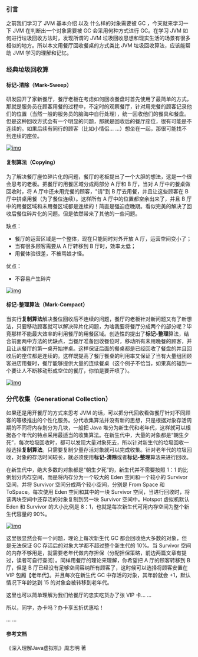 ###  引言

之前我们学习了 JVM 基本介绍 以及 什么样的对象需要被 GC ，今天就来学习一下 JVM 在判断出一个对象需要被 GC 会采用何种方式进行 GC。在学习 JVM 如何进行垃圾回收方法时，发现所谓的 JVM 垃圾回收思想和现实生活的场景有很多相似的地方。所以本文用餐厅回收餐桌的方式类比 JVM 垃圾回收算法，应该能帮助 JVM 学习的理解和记忆。

### 经典垃圾回收算

#### 标记-清除（Mark-Sweep）

研发园开了家新餐厅，餐厅老板在考虑如何回收餐盘时首先使用了最简单的方式，那就是服务员在顾客用餐的过程中，不定时的观察餐厅，针对用完餐的顾客记录他们的位置（当然一般的服务员的脑海中自行处理），统一回收他们的餐具和餐盘。但是这种回收方式会有一个明显的问题，那就是回收后的餐厅座位，很有可能是不连续的。如果后续有同行的顾客（比如小情侣... ...）想坐在一起，那很可能找不到连续的座位。

[![img](https://ivonhoe.github.io/res/gc/mark.jpg)](https://ivonhoe.github.io/res/gc/mark.jpg)

#### 复制算法（Copying）

为了解决餐厅座位碎片化的问题，餐厅的老板提出了一个大胆的想法，这是一个很会思考的老板。把餐厅的用餐区域分成两部分 A 厅和 B 厅，当对 A 厅中的餐桌做回收时，将 A 厅中还未用完餐的顾客，"请"到 B 厅去用餐，并且让这些顾客在 B 厅中拼桌用餐（为了餐位连续）。这样所有 A 厅中的位置都空余出来了，并且 B 厅中的用餐区域和未用餐区域都是连续的！简直是强迫症晚期。看似完美的解决了回收后餐位碎片化的问题。但是依然带来了其他的一些问题。

缺点：

- 餐厅的运营区域是一个整体，现在只能同时对外开放 A 厅，运营空间变小了；
- 当有很多顾客需要从 A 厅转移到 B 厅时，效率太低；
- 用餐体验很差，不被骂娘才怪。

优点：

- 不容易产生碎片

[![img](https://ivonhoe.github.io/res/gc/copy.jpg)](https://ivonhoe.github.io/res/gc/copy.jpg)

#### 标记-整理算法（Mark-Compact）

当实行**复制算法**解决餐位回收后不连续的问题，餐厅的老板针对新问题又有了新想法，只要移动顾客就可以解决碎片化问题，为啥我要将餐厅分成两个的部分呢？毕竟那样不能最大效率的利用餐厅的用餐区域。创造性的提出了**标记-整理**算法，结合前面两中方法的优缺点，当餐厅准备回收餐位时，移动所有未用晚餐的顾客，并且让从餐厅的第一桌开始拼桌。这样保证后面的餐桌都是已经回收了餐盘的并且回收后的座位都是连续的。这样既提高了餐厅餐桌的利用率又保证了当有大量组团顾客进店用餐时，餐厅能够提供大量的连续餐桌（这个例子不恰当，如果真的碰到一个要让人不断移动形成空位的餐厅，你怕是要开喷了）。

[![img](https://ivonhoe.github.io/res/gc/mark-compact.jpg)](https://ivonhoe.github.io/res/gc/mark-compact.jpg)

###  分代收集（Generational Collection）

如果还是用开餐厅的方式来思考 JVM 的话，可以把分代回收看做餐厅针对不同顾客的等级推出的个性化服务。分代收集算法并没有新的思想，只是根据对象存活周期的不同将内存划分为几块，一般把 Java 堆分为新生代和老年代，这样就可以根据各个年代的特点采用最适当的收集算法。在新生代中，大量的对象都是“朝生夕死”，每次垃圾回收时，都可以发现大量对象死去，所以针对新生代的垃圾回收一般选择**复制算法**。只需要复制少量存活对象就可以完成收集。针对老年代的垃圾回收，对象的存活时间较长，就必须使用**标记-清除**或者**标记-整理**算法来进行回收。

在新生代中，绝大多数的对象都是“朝生夕死”的，新生代并不需要按照 1：1 的比例划分内存空间，而是将内存分为一个较大的 Eden 空间和一个较小的 Survivor 空间，并将 Survivor 空间分成两个较小空间，分别是 From Space 和 ToSpace。每次使用 Eden 空间和其中的一块 Survivor 空间，当进行回收时，将该两块空间中还存活的对象复制到另一块 Survivor 空间中。Hotspot 虚拟机默认 Eden 和 Survivor 的大小比例是 8：1，也就是每次新生代可用内存空间为整个新生代容量的 90%。

[![img](https://ivonhoe.github.io/res/gc/gc.jpg)](https://ivonhoe.github.io/res/gc/gc.jpg)

这里很显然会有一个问题，理论上每次新生代 GC 都会回收绝大多数的对象，但是无法保证 GC 存活后的对象大学都不超过整个新生代的 10%。当 Survivor 空间的内存不够用是，就需要老年代做内存担保（分配担保策略，前边两篇文章有提过，读者可自行查阅）。同样用餐厅的理论来理解，你希望把 A 厅的顾客转移到 B 厅，但是 B 厅已经没有足够空间容纳所有顾客了，这时候可以选择将顾客安置在 VIP 包厢【老年代】。并且每次在新生代 GC 中存活的对象，其年龄就会 +1，默认情况下年龄达到 15 的对象会被转移到老年代。

这里也可以简单理解为我们给餐厅的忠实吃货办了张 VIP 卡... ...

所以，同学，办卡吗？办卡享五折优惠哈！

... ...

#### 参考文档

《深入理解Java虚拟机》周志明 著